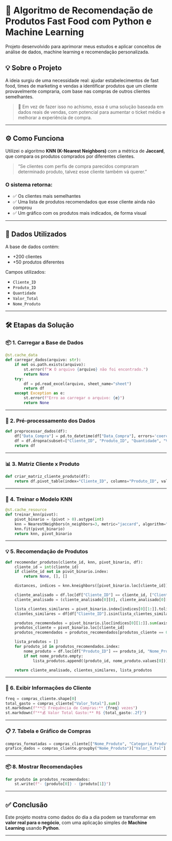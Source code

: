 # 🚀 Algoritmo de Recomendação de Produtos Fast Food com Python e Machine Learning

Projeto desenvolvido para aprimorar meus estudos e aplicar conceitos de análise de dados, machine learning e recomendação personalizada.

## 💡 Sobre o Projeto

A ideia surgiu de uma necessidade real: ajudar estabelecimentos de fast food, times de marketing e vendas a identificar produtos que um cliente provavelmente compraria, com base nas compras de outros clientes semelhantes.

> 🔎 Em vez de fazer isso no achismo, essa é uma solução baseada em dados reais de vendas, com potencial para aumentar o ticket médio e melhorar a experiência de compra.

---

## ⚙️ Como Funciona

Utilizei o algoritmo **KNN (K-Nearest Neighbors)** com a métrica de **Jaccard**, que compara os produtos comprados por diferentes clientes.

> “Se clientes com perfis de compra parecidos compraram determinado produto, talvez esse cliente também vá querer.”

### O sistema retorna:
- ✅ Os clientes mais semelhantes
- ✅ Uma lista de produtos recomendados que esse cliente ainda não comprou
- ✅ Um gráfico com os produtos mais indicados, de forma visual

---

## 🧩 Dados Utilizados

A base de dados contém:
- +200 clientes
- +50 produtos diferentes

Campos utilizados:
- `Cliente_ID`
- `Produto_ID`
- `Quantidade`
- `Valor_Total`
- `Nome_Produto`

---

## 🛠️ Etapas da Solução

### 📦 1. Carregar a Base de Dados

```python
@st.cache_data
def carregar_dados(arquivo: str):
    if not os.path.exists(arquivo):
        st.error(f"❌ O arquivo {arquivo} não foi encontrado.")
        return None
    try:
        df = pd.read_excel(arquivo, sheet_name="sheet")
        return df
    except Exception as e:
        st.error(f"Erro ao carregar o arquivo: {e}")
        return None
```

---

### 🧹 2. Pré-processamento dos Dados

```python
def preprocessar_dados(df):
    df["Data_Compra"] = pd.to_datetime(df["Data_Compra"], errors='coerce')
    df = df.dropna(subset=["Cliente_ID", "Produto_ID", "Quantidade", "Valor_Total"])
    return df
```

---

### 📊 3. Matriz Cliente x Produto

```python
def criar_matriz_cliente_produto(df):
    return df.pivot_table(index="Cliente_ID", columns="Produto_ID", values="Quantidade", fill_value=0)
```

---

### 🧠 4. Treinar o Modelo KNN

```python
@st.cache_resource
def treinar_knn(pivot):
    pivot_binario = (pivot > 0).astype(int)
    knn = NearestNeighbors(n_neighbors=3, metric="jaccard", algorithm="brute")
    knn.fit(pivot_binario)
    return knn, pivot_binario
```

---

### 💡 5. Recomendação de Produtos

```python
def recomendar_produtos(cliente_id, knn, pivot_binario, df):
    cliente_id = int(cliente_id)
    if cliente_id not in pivot_binario.index:
        return None, [], []

    distances, indices = knn.kneighbors([pivot_binario.loc[cliente_id]], n_neighbors=3)

    cliente_analisado = df.loc[df["Cliente_ID"] == cliente_id, ["Cliente_ID", "Nome_Cliente"]].drop_duplicates().values
    cliente_analisado = (cliente_analisado[0][0], cliente_analisado[0][1]) if len(cliente_analisado) > 0 else (cliente_id, "Nome Desconhecido")

    lista_clientes_similares = pivot_binario.index[indices[0][1:]].tolist()
    clientes_similares = df[df["Cliente_ID"].isin(lista_clientes_similares)][["Cliente_ID", "Nome_Cliente"]].drop_duplicates().values.tolist()

    produtos_recomendados = pivot_binario.iloc[indices[0][1:]].sum(axis=0)
    produtos_cliente = pivot_binario.loc[cliente_id]
    produtos_recomendados = produtos_recomendados[produtos_cliente == 0].sort_values(ascending=False).head(5)

    lista_produtos = []
    for produto_id in produtos_recomendados.index:
        nome_produto = df.loc[df["Produto_ID"] == produto_id, "Nome_Produto"].drop_duplicates()
        if not nome_produto.empty:
            lista_produtos.append((produto_id, nome_produto.values[0]))

    return cliente_analisado, clientes_similares, lista_produtos
```

---

### 🧾 6. Exibir Informações do Cliente

```python
freq = compras_cliente.shape[0]
total_gasto = compras_cliente["Valor_Total"].sum()
st.markdown(f"**🕒 Frequência de Compras:** {freq} vezes")
st.markdown(f"**💰 Valor Total Gasto:** R$ {total_gasto:.2f}")
```

---

### 📋 7. Tabela e Gráfico de Compras

```python
compras_formatadas = compras_cliente[["Nome_Produto", "Categoria_Produto", "Valor_Total"]]
grafico_dados = compras_cliente.groupby("Nome_Produto")["Valor_Total"].sum().sort_values(ascending=True)
```

---

### 📦 8. Mostrar Recomendações

```python
for produto in produtos_recomendados:
    st.write(f"- {produto[0]} - {produto[1]}")
```

---

## ✅ Conclusão

Este projeto mostra como dados do dia a dia podem se transformar em **valor real para o negócio**, com uma aplicação simples de **Machine Learning** usando **Python**.

---
